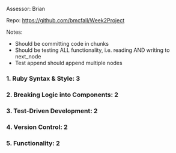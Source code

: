 Assessor: Brian

Repo: https://github.com/bmcfall/Week2Project

Notes:

* Should be committing code in chunks
* Should be testing ALL functionality, i.e. reading AND writing to next_node
* Test append should append multiple nodes

### 1. Ruby Syntax & Style: 3

### 2. Breaking Logic into Components: 2

### 3. Test-Driven Development: 2

### 4. Version Control: 2

### 5. Functionality: 2
